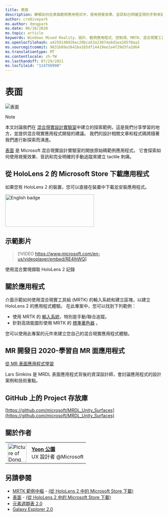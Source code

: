 ```yaml
---
title: 表面
description: 瞭解如何在表面範例應用程式中，使用視覺效果、音訊和已明確呈現的手勢來建立 tactile sensations。
author: cre8ivepark
ms.author: dongpark
ms.date: 06/18/2020
ms.topic: article
keywords: Windows Mixed Reality、設計、範例應用程式、控制項、MRTK、混合現實工具組、Unity、範例應用程式、範例應用程式、開放原始碼、Microsoft Store、HoloLens、混合現實耳機、Windows Mixed Reality 耳機、虛擬實境耳機
ms.openlocfilehash: a4259148926ec20bca53a23074a6d1ea285f0aa2
ms.sourcegitcommit: 9831b89a1641ba1b5df14419ee2a4f29d3fa2d64
ms.translationtype: MT
ms.contentlocale: zh-TW
ms.lasthandoff: 07/29/2021
ms.locfileid: "114756998"
---
```

# <a name="surfaces"></a>表面

![表面](images/MRDL_Surfaces_1.jpg)

>[!NOTE]
>本文討論我們在 [混合現實設計實驗室](https://github.com/Microsoft/MRDesignLabs_Unity)中建立的探索範例，這是我們分享學習的地方，並提供混合現實應用程式開發的建議。 我們的設計相關文章和程式碼將隨著我們進行新探索而演進。

[表面](https://github.com/microsoft/MRDL_Unity_Surfaces)  是 Microsoft 混合現實設計實驗室的開放原始碼範例應用程式。 它會探索如何使用視覺效果、音訊和完全明確的手動追蹤來建立 tactile 刺痛。

## <a name="download-app-from-microsoft-store-in-hololens-2"></a>從 HoloLens 2 的 Microsoft Store 下載應用程式
如果您有 HoloLens 2 的裝置，您可以直接在裝置中下載並安裝應用程式。

<a href='//www.microsoft.com/store/apps/9nvkpv3sk3x0?cid=storebadge&ocid=badge'><img src='https://developer.microsoft.com/store/badges/images/English_get-it-from-MS.png' alt='English badge' width="284px" height="104px" style='width: 284px; height: 104px;'/></a>

## <a name="demo-video"></a>示範影片 

> [!VIDEO https://www.microsoft.com/en-us/videoplayer/embed/RE4IhWQ]

使用混合實境擷取 HoloLens 2 記錄

## <a name="about-the-app"></a>關於應用程式

介面示範如何使用混合現實工具組 (MRTK) 的輸入系統和建立區塊，以建立 HoloLens 2 的應用程式體驗。 在此專案中，您可以找到下列範例：

- 使用 MRTK 的 [輸入系統](/windows/mixed-reality/mrtk-unity/features/input/overview)，特別是手動/聯合追蹤。
- 針對高效能圖形使用 MRTK 的 [標準著色器](/windows/mixed-reality/mrtk-unity/features/rendering/mrtk-standard-shader) 。

您可以使用此專案的元件來建立您自己的混合現實應用程式體驗。

## <a name="mr-dev-days-2020---learnings-from-the-mr-surfaces-app"></a>MR 開發日 2020-學習自 MR 面應用程式

[從 MR 表面應用程式學習](https://channel9.msdn.com/Shows/Docs-Mixed-Reality/Learnings-from-the-MR-Surfaces-App)

Lars Simkins 是 MRDL 表面應用程式背後的資深設計師，會討論應用程式的設計案例和技術重點。

## <a name="project-repository-on-github"></a>GitHub 上的 Project 存放庫

[https://github.com/microsoft/MRDL_Unity_Surfaces](https://github.com/microsoft/MRDL_Unity_Surfaces)


## <a name="about-the-author"></a>關於作者

<table style="border-collapse:collapse" padding-left="0px">
<tr>
<td style="border-style: none" width="60px"><img alt="Picture of Dong Yoon Park" width="60" height="60" src="images/dongyoonpark.jpg"></td>
<td style="border-style: none"><a href="http://dongyoonpark.com" target="_blank"><b>Yoon 公園</b></a><br>UX 設計者 @Microsoft</td>
</tr>
</table>

## <a name="see-also"></a>另請參閱

* [MRTK 範例中樞](/windows/mixed-reality/mrtk-unity/features/example-scenes/example-hub) - [ (從 HoloLens 2 中的 Microsoft Store 下載)](https://www.microsoft.com/en-us/p/mrtk-examples-hub/9mv8c39l2sj4)
* [表面](sampleapp-surfaces.md) - [ (從 HoloLens 2 中的 Microsoft Store 下載)](https://www.microsoft.com/en-us/p/surfaces/9nvkpv3sk3x0)
* [元素週期表 2.0](https://medium.com/@dongyoonpark/bringing-the-periodic-table-of-the-elements-app-to-hololens-2-with-mrtk-v2-a6e3d8362158)
* [Galaxy Explorer 2.0](galaxy-explorer-update.md)